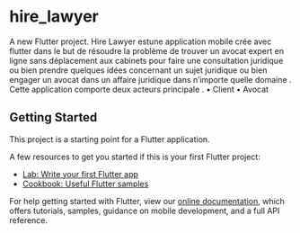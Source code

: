 # hire_lawyer

A new Flutter project.
Hire Lawyer estune application mobile crée avec flutter dans le but de résoudre la problème de trouver un avocat expert en ligne sans déplacement aux cabinets pour faire une consultation juridique ou bien prendre quelques idées concernant un sujet juridique ou bien engager un avocat dans un affaire juridique dans n’importe quelle domaine .
Cette application comporte deux acteurs principale .
•	Client 
•	Avocat


## Getting Started

This project is a starting point for a Flutter application.

A few resources to get you started if this is your first Flutter project:

- [Lab: Write your first Flutter app](https://flutter.dev/docs/get-started/codelab)
- [Cookbook: Useful Flutter samples](https://flutter.dev/docs/cookbook)

For help getting started with Flutter, view our
[online documentation](https://flutter.dev/docs), which offers tutorials,
samples, guidance on mobile development, and a full API reference.
